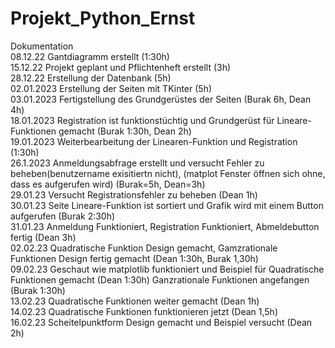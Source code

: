 # Projekt_Python_Ernst



Dokumentation
<br>
08.12.22 Gantdiagramm erstellt (1:30h)
<br>
15.12.22 Projekt geplant und Pflichtenheft erstellt (3h)
<br>
28.12.22 Erstellung der Datenbank (5h)
<br>
02.01.2023 Erstellung der Seiten mit TKinter (5h)
<br>
03.01.2023 Fertigstellung des Grundgerüstes der Seiten (Burak 6h, Dean 4h) 
<br>
18.01.2023 Registration ist funktionstüchtig und Grundgerüst für Lineare-Funktionen gemacht (Burak 1:30h, Dean 2h)
<br>
19.01.2023 Weiterbearbeitung der Linearen-Funktion und Registration (1:30h)
<br>
26.1.2023 Anmeldungsabfrage erstellt und versucht Fehler zu beheben(benutzername exisitiertn nicht), (matplot Fenster öffnen sich ohne, dass es aufgerufen wird)          (Burak=5h, Dean=3h)
<br>
29.01.23 Versucht Registrationsfehler zu beheben (Dean 1h)
<br>
30.01.23 Seite Lineare-Funktion ist sortiert und Grafik wird mit einem Button aufgerufen (Burak 2:30h)
<br>
31.01.23 Anmeldung Funktioniert, Registration Funktioniert, Abmeldebutton fertig (Dean 3h)
<br>
02.02.23 Quadratische Funktion Design gemacht, Gamzrationale Funktionen Design fertig gemacht (Dean 1:30h, Burak 1,30h)
<br>
09.02.23 Geschaut wie matplotlib funktioniert und Beispiel für Quadratische Funktionen gemacht (Dean 1:30h) Ganzrationale Funktionen angefangen (Burak 1:30h)
<br>
13.02.23 Quadratische Funktionen weiter gemacht (Dean 1h)
<br>
14.02.23 Quadratische Funktionen funktionieren jetzt (Dean 1,5h)
<br>
16.02.23 Scheitelpunktform Design gemacht und Beispiel versucht (Dean 2h)

